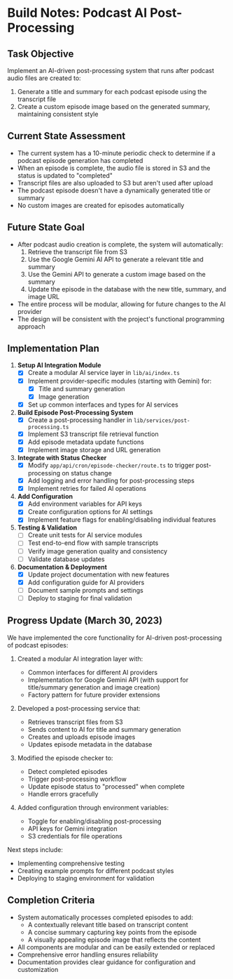 # Build Notes: Podcast AI Post-Processing

## Task Objective
Implement an AI-driven post-processing system that runs after podcast audio files are created to:
1. Generate a title and summary for each podcast episode using the transcript file
2. Create a custom episode image based on the generated summary, maintaining consistent style

## Current State Assessment
- The current system has a 10-minute periodic check to determine if a podcast episode generation has completed
- When an episode is complete, the audio file is stored in S3 and the status is updated to "completed"
- Transcript files are also uploaded to S3 but aren't used after upload
- The podcast episode doesn't have a dynamically generated title or summary
- No custom images are created for episodes automatically

## Future State Goal
- After podcast audio creation is complete, the system will automatically:
  1. Retrieve the transcript file from S3
  2. Use the Google Gemini AI API to generate a relevant title and summary
  3. Use the Gemini API to generate a custom image based on the summary
  4. Update the episode in the database with the new title, summary, and image URL
- The entire process will be modular, allowing for future changes to the AI provider
- The design will be consistent with the project's functional programming approach

## Implementation Plan
1. **Setup AI Integration Module**
   - [x] Create a modular AI service layer in `lib/ai/index.ts`
   - [x] Implement provider-specific modules (starting with Gemini) for:
     - [x] Title and summary generation
     - [x] Image generation
   - [x] Set up common interfaces and types for AI services

2. **Build Episode Post-Processing System**
   - [x] Create a post-processing handler in `lib/services/post-processing.ts`
   - [x] Implement S3 transcript file retrieval function
   - [x] Add episode metadata update functions
   - [x] Implement image storage and URL generation

3. **Integrate with Status Checker**
   - [x] Modify `app/api/cron/episode-checker/route.ts` to trigger post-processing on status change
   - [x] Add logging and error handling for post-processing steps
   - [x] Implement retries for failed AI operations

4. **Add Configuration**
   - [x] Add environment variables for API keys
   - [x] Create configuration options for AI settings
   - [x] Implement feature flags for enabling/disabling individual features

5. **Testing & Validation**
   - [ ] Create unit tests for AI service modules
   - [ ] Test end-to-end flow with sample transcripts
   - [ ] Verify image generation quality and consistency
   - [ ] Validate database updates

6. **Documentation & Deployment**
   - [x] Update project documentation with new features
   - [x] Add configuration guide for AI providers
   - [ ] Document sample prompts and settings
   - [ ] Deploy to staging for final validation

## Progress Update (March 30, 2023)
We have implemented the core functionality for AI-driven post-processing of podcast episodes:

1. Created a modular AI integration layer with:
   - Common interfaces for different AI providers
   - Implementation for Google Gemini API (with support for title/summary generation and image creation)
   - Factory pattern for future provider extensions

2. Developed a post-processing service that:
   - Retrieves transcript files from S3
   - Sends content to AI for title and summary generation
   - Creates and uploads episode images
   - Updates episode metadata in the database

3. Modified the episode checker to:
   - Detect completed episodes
   - Trigger post-processing workflow
   - Update episode status to "processed" when complete
   - Handle errors gracefully

4. Added configuration through environment variables:
   - Toggle for enabling/disabling post-processing
   - API keys for Gemini integration
   - S3 credentials for file operations

Next steps include:
- Implementing comprehensive testing
- Creating example prompts for different podcast styles
- Deploying to staging environment for validation

## Completion Criteria
- System automatically processes completed episodes to add:
  - A contextually relevant title based on transcript content
  - A concise summary capturing key points from the episode
  - A visually appealing episode image that reflects the content
- All components are modular and can be easily extended or replaced
- Comprehensive error handling ensures reliability
- Documentation provides clear guidance for configuration and customization 